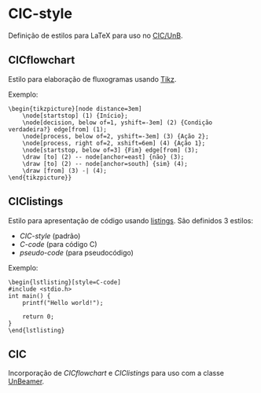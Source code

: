 CIC-style
=========

Definição de estilos para LaTeX para uso no [CIC/UnB](https://www.cic.unb.br/).

CICflowchart
------------

Estilo para elaboração de fluxogramas usando [Tikz](http://sourceforge.net/projects/pgf/).

Exemplo:

    \begin{tikzpicture}[node distance=3em]
        \node[startstop] (1) {Início};
        \node[decision, below of=1, yshift=-3em] (2) {Condição verdadeira?} edge[from] (1);
        \node[process, below of=2, yshift=-3em] (3) {Ação 2};
        \node[process, right of=2, xshift=6em] (4) {Ação 1};
        \node[startstop, below of=3] {Fim} edge[from] (3);
        \draw [to] (2) -- node[anchor=east] {não} (3);
        \draw [to] (2) -- node[anchor=south] {sim} (4);
        \draw [from] (3) -| (4);
    \end{tikzpicture}}
    

CIClistings
-----------

Estilo para apresentação de código usando [listings](http://www.ctan.org/pkg/listings).
São definidos 3 estilos:

* _CIC-style_ (padrão)
* _C-code_ (para código C)
* _pseudo-code_ (para pseudocódigo)

Exemplo:

    \begin{lstlisting}[style=C-code]
    #include <stdio.h>
    int main() {
        printf("Hello world!");

        return 0;
    }
    \end{lstlisting}

CIC
---

Incorporação de _CICflowchart_ e _CIClistings_ para uso com a classe 
[UnBeamer](https://github.com/gnramos/UnBeamer).